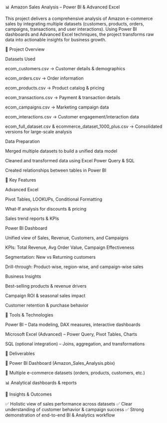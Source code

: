 📊 Amazon Sales Analysis – Power BI & Advanced Excel

This project delivers a comprehensive analysis of Amazon e-commerce sales by integrating multiple datasets (customers, products, orders, campaigns, transactions, and user interactions). Using Power BI dashboards and Advanced Excel techniques, the project transforms raw data into actionable insights for business growth.

🔹 Project Overview

Datasets Used

ecom_customers.csv → Customer details & demographics

ecom_orders.csv → Order information

ecom_products.csv → Product catalog & pricing

ecom_transactions.csv → Payment & transaction details

ecom_campaigns.csv → Marketing campaign data

ecom_interactions.csv → Customer engagement/interaction data

ecom_full_dataset.csv & ecommerce_dataset_1000_plus.csv → Consolidated versions for large-scale analysis

Data Preparation

Merged multiple datasets to build a unified data model

Cleaned and transformed data using Excel Power Query & SQL

Created relationships between tables in Power BI

🔹 Key Features

Advanced Excel

Pivot Tables, LOOKUPs, Conditional Formatting

What-If analysis for discounts & pricing

Sales trend reports & KPIs

Power BI Dashboard

Unified view of Sales, Revenue, Customers, and Campaigns

KPIs: Total Revenue, Avg Order Value, Campaign Effectiveness

Segmentation: New vs Returning customers

Drill-through: Product-wise, region-wise, and campaign-wise sales

Business Insights

Best-selling products & revenue drivers

Campaign ROI & seasonal sales impact

Customer retention & purchase behavior

🔹 Tools & Technologies

Power BI – Data modeling, DAX measures, interactive dashboards

Microsoft Excel (Advanced) – Power Query, Pivot Tables, Charts

SQL (optional integration) – Joins, aggregation, and transformations

🔹 Deliverables

📂 Power BI Dashboard (Amazon_Sales_Analysis.pbix)

📂 Multiple e-commerce datasets (orders, products, customers, etc.)

📊 Analytical dashboards & reports

🔹 Insights & Outcomes

✅ Holistic view of sales performance across datasets
✅ Clear understanding of customer behavior & campaign success
✅ Strong demonstration of end-to-end BI & Analytics workflow
